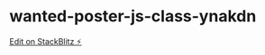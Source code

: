 # wanted-poster-js-class-ynakdn

[Edit on StackBlitz ⚡️](https://stackblitz.com/edit/wanted-poster-js-class-ynakdn)